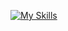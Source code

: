 [![My Skills](https://skillicons.dev/icons?i=html,css,js,ts,java,bash,dart,nodejs,react,next,vite,express,spring,nest,postgresql,sqlite,git,github,aws,md,bootstrap,materialui,tailwind,gmail,idea,linux,maven,postman,redux,stackoverflow,threejs,vscode)](https://skillicons.dev)
